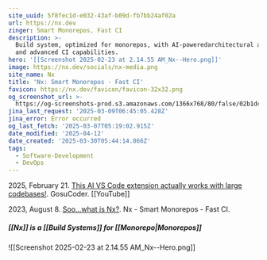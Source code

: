 ```yaml
---
site_uuid: 5f8fec1d-e032-43af-b09d-fb7bb24af02a
url: https://nx.dev
zinger: Smart Monorepos, Fast CI
description: >-
  Build system, optimized for monorepos, with AI-poweredarchitectural awareness
  and advanced CI capabilities.
hero: '[[Screenshot 2025-02-23 at 2.14.55 AM_Nx--Hero.png]]'
image: https://nx.dev/socials/nx-media.png
site_name: Nx
title: 'Nx: Smart Monorepos · Fast CI'
favicon: https://nx.dev/favicon/favicon-32x32.png
og_screenshot_url: >-
  https://og-screenshots-prod.s3.amazonaws.com/1366x768/80/false/02b1dcf8869161a56201454aaba2ce22a3e7dcc5a726d7caf773e59bdb760c1f.jpeg
jina_last_request: '2025-03-09T06:45:05.428Z'
jina_error: Error occurred
og_last_fetch: '2025-03-07T05:19:02.915Z'
date_modified: '2025-04-12'
date_created: '2025-03-30T05:44:14.866Z'
tags:
  - Software-Development
  - DevOps
---
```














2025, February 21. [This AI VS Code extension actually works with large codebases!](http://localhost:5173/). GosuCoder. [[YouTube]]

2023, August 8. [Soo...what is Nx?](https://www.youtube.com/watch?v=-_4WMl-Fn0w). Nx - Smart Monorepos - Fast CI.
##### [[Nx]] is a [[Build Systems]] for [[Monorepo|Monorepos]]
![[Screenshot 2025-02-23 at 2.14.55 AM_Nx--Hero.png]]



